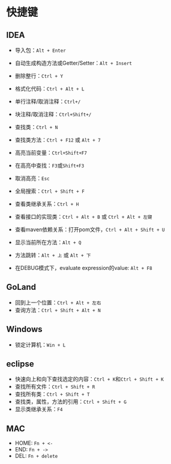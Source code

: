 # 快捷键

## IDEA

+ 导入包：`Alt + Enter`
+ 自动生成构造方法或Getter/Setter：`Alt + Insert`
+ 删除整行：`Ctrl + Y`
+ 格式化代码：`Ctrl + Alt + L`

+ 单行注释/取消注释：`Ctrl+/`
+ 块注释/取消注释：`Ctrl+Shift+/`

+ 查找类：`Ctrl + N`
+ 查找类方法：`Ctrl + F12` 或 `Alt + 7`
+ 高亮当前变量：`Ctrl+Shift+F7`
+ 在高亮中查找：`F3`或`Shift+F3`
+ 取消高亮：`Esc`
+ 全局搜索：`Ctrl + Shift + F`

+ 查看类继承关系：`Ctrl + H`
+ 查看接口的实现类：`Ctrl + Alt + B` 或 `Ctrl + Alt + 左键`
+ 查看maven依赖关系：打开pom文件，`Ctrl + Alt + Shift + U`

+ 显示当前所在方法：`Alt + Q`
+ 方法跳转：`Alt + 上` 或 `Alt + 下`

+ 在DEBUG模式下，evaluate expression的value: `Alt + F8`

## GoLand

- 回到上一个位置：`Ctrl + Alt + 左右`
- 查询方法：`Ctrl + Shift + Alt + N`

## Windows

+ 锁定计算机：`Win + L`

## eclipse

- 快速向上和向下查找选定的内容：`Ctrl + K`和`Ctrl + Shift + K`
- 查找所有文件：`Ctrl + Shift + R`
- 查找所有类：`Ctrl + Shift + T`
- 查找类，属性，方法的引用：`Ctrl + Shift + G`
- 显示类继承关系：`F4`

## MAC

- HOME: `Fn + <-`
- END: `Fn + ->`
- DEL: `Fn + delete`

